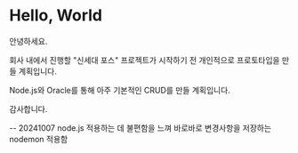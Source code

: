 # Hello, World

안녕하세요.

회사 내에서 진행할 "신세대 포스" 프로젝트가 시작하기 전
개인적으로 프로토타입을 만들 계획입니다.

Node.js와 Oracle를 통해 아주 기본적인 CRUD를 만들 계획입니다.

감사합니다.

-- 20241007
node.js 적용하는 데 불편함을 느껴 바로바로 변경사항을 저장하는 nodemon 적용함